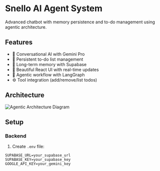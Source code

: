 # Snello AI Agent System

Advanced chatbot with memory persistence and to-do management using agentic architecture.

## Features
- 💬 Conversational AI with Gemini Pro
- 📝 Persistent to-do list management
- 🧠 Long-term memory with Supabase
- 🎨 Beautiful React UI with real-time updates
- 🤖 Agentic workflow with LangGraph
- ⚙️ Tool integration (add/remove/list todos)

## Architecture
![Agentic Architecture Diagram](architecture.png)

## Setup

### Backend
1. Create `.env` file:
```env
SUPABASE_URL=your_supabase_url
SUPABASE_KEY=your_supabase_key
GOOGLE_API_KEY=your_gemini_key